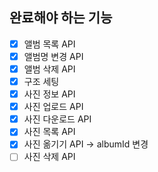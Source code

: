 ## 완료해야 하는 기능
- [x] 앨범 목록 API
- [x] 앨범명 변경 API
- [x] 앨범 삭제 API
- [x] 구조 세팅
- [x] 사진 정보 API
- [x] 사진 업로드 API
- [x] 사진 다운로드 API
- [x] 사진 목록 API
- [x] 사진 옮기기 API -> albumId 변경
- [ ] 사진 삭제 API